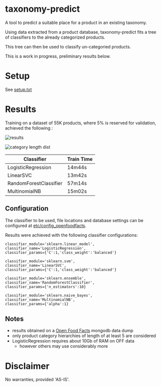 # taxonomy-predict

A tool to predict a suitable place for a product in an existing taxonomy.

Using data extracted from a product database, taxonomy-predict fits a tree of classifiers to the already categorized products.

This tree can then be used to classify un-categoried products.

This is a work in progress, preliminary results below.

# Setup

See [setup.txt](https://github.com/caldweln/taxonomy-predict/blob/master/setup.txt)

# Results

Training on a dataset of 55K products, where 5% is reserved for validation, achieved the following :

![results](https://cloud.githubusercontent.com/assets/9846264/25779197/9346811a-330a-11e7-8774-04808985b47d.png)

![category length dist](https://cloud.githubusercontent.com/assets/9846264/20651407/dded64d8-b4dc-11e6-8dc5-488c51be4294.png)


| Classifier | Train Time |
|------------|------------|
| LogisticRegression | 14m44s |
| LinearSVC | 13m42s |
| RandomForestClassifier | 57m14s |
| MultinomialNB | 15m02s |

## Configuration

The classifier to be used, file locations and database settings can be configured at  [etc/config_openfoodfacts](https://github.com/caldweln/taxonomy-predict/blob/master/src/python/etc/config_openfoodfacts.py).



Results were achieved with the following classifier configurations:

```
classifier_module='sklearn.linear_model',
classifier_name='LogisticRegression',
classifier_params={'C':1,'class_weight':'balanced'}

classifier_module='sklearn.svm',
classifier_name='LinearSVC',
classifier_params={'C':1,'class_weight':'balanced'}

classifier_module='sklearn.ensemble',
classifier_name='RandomForestClassifier',
classifier_params={'n_estimators':10}

classifier_module='sklearn.naive_bayes',
classifier_name='MultinomialNB',
classifier_params={'alpha':1}

```


## Notes
- results obtained on a [Open Food Facts](http://world.openfoodfacts.org/data) mongodb data dump
- only product category hierarchies of length of at least 5 are considered
- LogisticRegression requires about 10Gb of RAM on OFF data
  - however others may use considerably more


# Disclaimer

No warranties, provided 'AS-IS'.
